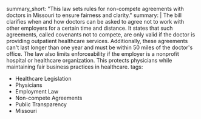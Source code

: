 summary_short: "This law sets rules for non-compete agreements with doctors in Missouri to ensure fairness and clarity."
summary: |
  The bill clarifies when and how doctors can be asked to agree not to work with other employers for a certain time and distance. It states that such agreements, called covenants not to compete, are only valid if the doctor is providing outpatient healthcare services. Additionally, these agreements can't last longer than one year and must be within 50 miles of the doctor's office. The law also limits enforceability if the employer is a nonprofit hospital or healthcare organization. This protects physicians while maintaining fair business practices in healthcare.
tags:
  - Healthcare Legislation
  - Physicians
  - Employment Law
  - Non-compete Agreements
  - Public Transparency
  - Missouri
